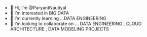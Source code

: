 - 👋 Hi, I’m @ParyantNautiyal
- 👀 I’m interested in BIG DATA
- 🌱 I’m currently learning ...DATA ENGINEERING
- 💞️ I’m looking to collaborate on ... DATA ENGINEERING , CLOUD ARCHITECTURE , DATA MODELING PROJECTS
